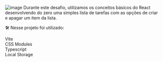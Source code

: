 ![image](https://user-images.githubusercontent.com/107967510/216331641-6a073bcf-3eaa-43f5-8671-237b448e0241.png)
Durante este desafio, utilizamos os conceitos básicos do React desenvolvendo do zero uma simples lista de tarefas com as opções de criar e apagar um item da lista.

🛠️ Nesse projeto foi utilizado:  

Vite  
CSS Modules  
Typescript  
Local Storage

